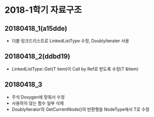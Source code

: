 # 2018-1학기 자료구조

## 20180418_1(a15dde)  
* 더블 링크드리스트로 LinkedListType 수정, DoublyIterater 사용

## 20180418_2(ddbd19)
* LinkedListType::Get(T item)이 Call by Ref로 받도록 수정(T &item)

## 20180418_3
* 주석 Doxygen에 맞춰서 수정
* 사용하지 않는 함수 일부 삭제
* DoublyIterator<T>의 GetCurrentNode()의 반환형을 NodeType<T>에서 T로 수정
